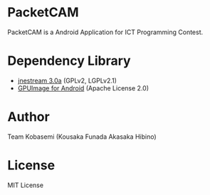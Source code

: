 PacketCAM
=========

PacketCAM is a Android Application for ICT Programming Contest.

Dependency Library
===
* [jnestream 3.0a](http://jnetstream.com/)
  (GPLv2, LGPLv2.1)
* [GPUImage for Android](https://github.com/CyberAgent/android-gpuimage)
  (Apache License 2.0)

Author
===
Team Kobasemi (Kousaka Funada Akasaka Hibino)

License
===
MIT License
